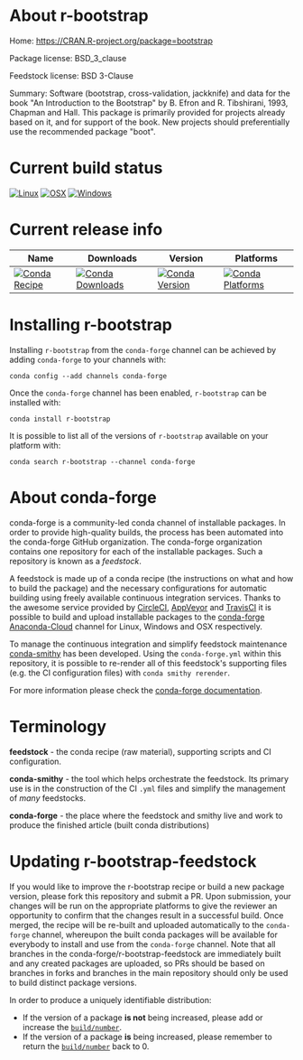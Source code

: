 About r-bootstrap
=================

Home: https://CRAN.R-project.org/package=bootstrap

Package license: BSD_3_clause

Feedstock license: BSD 3-Clause

Summary: Software (bootstrap, cross-validation, jackknife) and data for the book "An Introduction to the Bootstrap" by B. Efron and R. Tibshirani, 1993, Chapman and Hall. This package is primarily provided for projects already based on it, and for support of the book. New projects should preferentially use the recommended package "boot".



Current build status
====================

[![Linux](https://img.shields.io/circleci/project/github/conda-forge/r-bootstrap-feedstock/master.svg?label=Linux)](https://circleci.com/gh/conda-forge/r-bootstrap-feedstock)
[![OSX](https://img.shields.io/travis/conda-forge/r-bootstrap-feedstock/master.svg?label=macOS)](https://travis-ci.org/conda-forge/r-bootstrap-feedstock)
[![Windows](https://img.shields.io/appveyor/ci/conda-forge/r-bootstrap-feedstock/master.svg?label=Windows)](https://ci.appveyor.com/project/conda-forge/r-bootstrap-feedstock/branch/master)

Current release info
====================

| Name | Downloads | Version | Platforms |
| --- | --- | --- | --- |
| [![Conda Recipe](https://img.shields.io/badge/recipe-r--bootstrap-green.svg)](https://anaconda.org/conda-forge/r-bootstrap) | [![Conda Downloads](https://img.shields.io/conda/dn/conda-forge/r-bootstrap.svg)](https://anaconda.org/conda-forge/r-bootstrap) | [![Conda Version](https://img.shields.io/conda/vn/conda-forge/r-bootstrap.svg)](https://anaconda.org/conda-forge/r-bootstrap) | [![Conda Platforms](https://img.shields.io/conda/pn/conda-forge/r-bootstrap.svg)](https://anaconda.org/conda-forge/r-bootstrap) |

Installing r-bootstrap
======================

Installing `r-bootstrap` from the `conda-forge` channel can be achieved by adding `conda-forge` to your channels with:

```
conda config --add channels conda-forge
```

Once the `conda-forge` channel has been enabled, `r-bootstrap` can be installed with:

```
conda install r-bootstrap
```

It is possible to list all of the versions of `r-bootstrap` available on your platform with:

```
conda search r-bootstrap --channel conda-forge
```


About conda-forge
=================

conda-forge is a community-led conda channel of installable packages.
In order to provide high-quality builds, the process has been automated into the
conda-forge GitHub organization. The conda-forge organization contains one repository
for each of the installable packages. Such a repository is known as a *feedstock*.

A feedstock is made up of a conda recipe (the instructions on what and how to build
the package) and the necessary configurations for automatic building using freely
available continuous integration services. Thanks to the awesome service provided by
[CircleCI](https://circleci.com/), [AppVeyor](https://www.appveyor.com/)
and [TravisCI](https://travis-ci.org/) it is possible to build and upload installable
packages to the [conda-forge](https://anaconda.org/conda-forge)
[Anaconda-Cloud](https://anaconda.org/) channel for Linux, Windows and OSX respectively.

To manage the continuous integration and simplify feedstock maintenance
[conda-smithy](https://github.com/conda-forge/conda-smithy) has been developed.
Using the ``conda-forge.yml`` within this repository, it is possible to re-render all of
this feedstock's supporting files (e.g. the CI configuration files) with ``conda smithy rerender``.

For more information please check the [conda-forge documentation](https://conda-forge.org/docs/).

Terminology
===========

**feedstock** - the conda recipe (raw material), supporting scripts and CI configuration.

**conda-smithy** - the tool which helps orchestrate the feedstock.
                   Its primary use is in the construction of the CI ``.yml`` files
                   and simplify the management of *many* feedstocks.

**conda-forge** - the place where the feedstock and smithy live and work to
                  produce the finished article (built conda distributions)


Updating r-bootstrap-feedstock
==============================

If you would like to improve the r-bootstrap recipe or build a new
package version, please fork this repository and submit a PR. Upon submission,
your changes will be run on the appropriate platforms to give the reviewer an
opportunity to confirm that the changes result in a successful build. Once
merged, the recipe will be re-built and uploaded automatically to the
`conda-forge` channel, whereupon the built conda packages will be available for
everybody to install and use from the `conda-forge` channel.
Note that all branches in the conda-forge/r-bootstrap-feedstock are
immediately built and any created packages are uploaded, so PRs should be based
on branches in forks and branches in the main repository should only be used to
build distinct package versions.

In order to produce a uniquely identifiable distribution:
 * If the version of a package **is not** being increased, please add or increase
   the [``build/number``](https://conda.io/docs/user-guide/tasks/build-packages/define-metadata.html#build-number-and-string).
 * If the version of a package **is** being increased, please remember to return
   the [``build/number``](https://conda.io/docs/user-guide/tasks/build-packages/define-metadata.html#build-number-and-string)
   back to 0.
